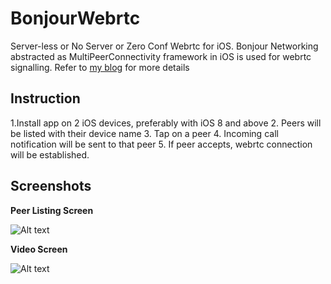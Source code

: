 # BonjourWebrtc
Server-less or No Server or Zero Conf Webrtc for iOS. Bonjour Networking abstracted as MultiPeerConnectivity framework in iOS is used for webrtc signalling. Refer to [my blog](https://mobilitysolutionsexpert.wordpress.com/) for more details

## Instruction
1.Install app on 2 iOS devices, preferably with iOS 8 and above
2. Peers will be listed with their device name
3. Tap on a peer
4. Incoming call notification will be sent to that peer
5. If peer accepts, webrtc connection will be established.


## Screenshots
**Peer Listing Screen**

![Alt text](/../screenshot/screenshot/peerScreen.PNG?raw=true "Peers Screen") 

**Video Screen**

![Alt text](/../screenshot/screenshot/videochat.PNG?raw=true "Video Screen")


